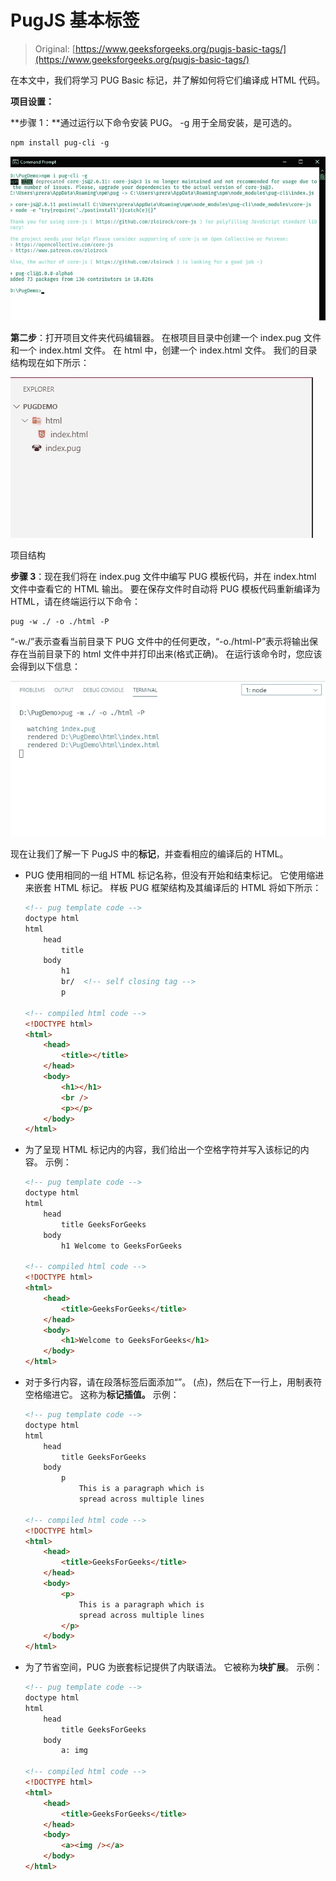 # PugJS 基本标签

> Original: [https://www.geeksforgeeks.org/pugjs-basic-tags/](https://www.geeksforgeeks.org/pugjs-basic-tags/)

在本文中，我们将学习 PUG Basic 标记，并了解如何将它们编译成 HTML 代码。

**项目设置：**

**步骤 1：**通过运行以下命令安装 PUG。 -g 用于全局安装，是可选的。

```html
npm install pug-cli -g
```

![npm i pug-cli -g](img/f905e436ca0721aff5d91f3a81c4804e.png)

**第二步**：打开项目文件夹代码编辑器。 在根项目目录中创建一个 index.pug 文件和一个 index.html 文件。 在 html 中，创建一个 index.html 文件。 我们的目录结构现在如下所示：

![Project Structure](img/04db514f46b0c4627e3b7be6fc4575ba.png)

项目结构

**步骤 3**：现在我们将在 index.pug 文件中编写 PUG 模板代码，并在 index.html 文件中查看它的 HTML 输出。 要在保存文件时自动将 PUG 模板代码重新编译为 HTML，请在终端运行以下命令：

```html
pug -w ./ -o ./html -P
```

“-w./”表示查看当前目录下 PUG 文件中的任何更改，“-o./html-P”表示将输出保存在当前目录下的 html 文件中并打印出来(格式正确)。 在运行该命令时，您应该会得到以下信息：

![watching changes in pug file and saving it in html file](img/7acbc776eb1656a3ee6c48bdbd95473c.png)

现在让我们了解一下 PugJS 中的**标记**，并查看相应的编译后的 HTML。

*   PUG 使用相同的一组 HTML 标记名称，但没有开始和结束标记。 它使用缩进来嵌套 HTML 标记。 样板 PUG 框架结构及其编译后的 HTML 将如下所示：

    ```html
    <!-- pug template code -->
    doctype html
    html
        head
            title
        body
            h1
            br/  <!-- self closing tag -->
            p

    <!-- compiled html code -->
    <!DOCTYPE html>
    <html>
        <head>
            <title></title>
        </head>
        <body>
            <h1></h1>
            <br />
            <p></p>
        </body>
    </html>
    ```

*   为了呈现 HTML 标记内的内容，我们给出一个空格字符并写入该标记的内容。 示例：

    ```html
    <!-- pug template code -->
    doctype html
    html
        head
            title GeeksForGeeks
        body
            h1 Welcome to GeeksForGeeks

    <!-- compiled html code -->
    <!DOCTYPE html>
    <html>
        <head>
            <title>GeeksForGeeks</title>
        </head>
        <body>
            <h1>Welcome to GeeksForGeeks</h1>
        </body>
    </html>
    ```

*   对于多行内容，请在段落标签后面添加“”。 (点)，然后在下一行上，用制表符空格缩进它。 这称为**标记插值。** 示例：

    ```html
    <!-- pug template code -->
    doctype html
    html
        head
            title GeeksForGeeks
        body
            p
                This is a paragraph which is
                spread across multiple lines

    <!-- compiled html code -->
    <!DOCTYPE html>
    <html>
        <head>
            <title>GeeksForGeeks</title>
        </head>
        <body>
            <p>
                This is a paragraph which is
                spread across multiple lines
            </p>
        </body>
    </html>
    ```

*   为了节省空间，PUG 为嵌套标记提供了内联语法。 它被称为**块扩展**。 示例：

    ```html
    <!-- pug template code -->
    doctype html
    html
        head
            title GeeksForGeeks
        body
            a: img

    <!-- compiled html code -->
    <!DOCTYPE html>
    <html>
        <head>
            <title>GeeksForGeeks</title>
        </head>
        <body>
            <a><img /></a>
        </body>
    </html>
    ```